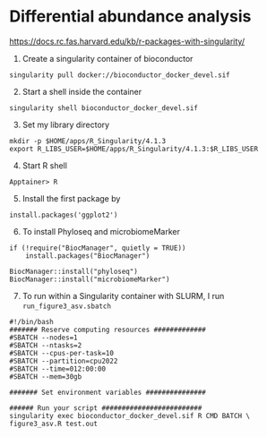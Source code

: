 # Differential abundance analysis 
https://docs.rc.fas.harvard.edu/kb/r-packages-with-singularity/
1. Create a singularity container of bioconductor
```
singularity pull docker://bioconductor_docker_devel.sif
```
2. Start a shell inside the container
```
singularity shell bioconductor_docker_devel.sif
```
3. Set my library directory
```
mkdir -p $HOME/apps/R_Singularity/4.1.3
export R_LIBS_USER=$HOME/apps/R_Singularity/4.1.3:$R_LIBS_USER
```
4. Start R shell
```
Apptainer> R
```
5. Install the first package by
```
install.packages('ggplot2')
```
6. To install Phyloseq and microbiomeMarker
```
if (!require("BiocManager", quietly = TRUE))
    install.packages("BiocManager")

BiocManager::install("phyloseq")
BiocManager::install("microbiomeMarker")
```

7. To run within a Singularity container with SLURM, I run `run_figure3_asv.sbatch`
```
#!/bin/bash
####### Reserve computing resources #############
#SBATCH --nodes=1
#SBATCH --ntasks=2
#SBATCH --cpus-per-task=10
#SBATCH --partition=cpu2022
#SBATCH --time=012:00:00
#SBATCH --mem=30gb

####### Set environment variables ###############

###### Run your script #########################
singularity exec bioconductor_docker_devel.sif R CMD BATCH \
figure3_asv.R test.out

```
